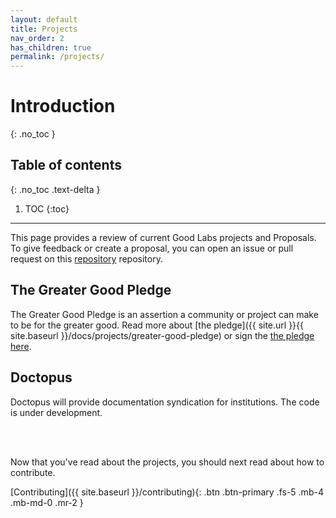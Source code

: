 ```yaml
---
layout: default
title: Projects
nav_order: 2
has_children: true
permalink: /projects/
---
```


# Introduction
{: .no_toc }

## Table of contents
{: .no_toc .text-delta }

1. TOC
{:toc}

---

This page provides a review of current Good Labs projects and Proposals. To give feedback or
create a proposal, you can open an issue or pull request on this [repository](https://www.github.com/good-labs/good-labs.github.io) repository.

## The Greater Good Pledge

The Greater Good Pledge is an assertion a community or project can make to be for the greater good. Read more about [the pledge]({{ site.url }}{{ site.baseurl }}/docs/projects/greater-good-pledge) or sign the [the pledge here](https://good-labs.github.io/greater-good-pledge/).

## Doctopus

Doctopus will provide documentation syndication for institutions. The code is under development.

<br><br>

Now that you've read about the projects, you should next read about how to contribute.

[Contributing]({{ site.baseurl }}/contributing){: .btn .btn-primary .fs-5 .mb-4 .mb-md-0 .mr-2 }
